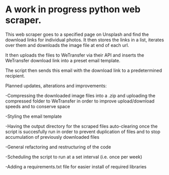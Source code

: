# A work in progress python web scraper.

This web scraper goes to a specified page on Unsplash and find the download links for individual photos. It then stores the links in a list, iterates over them and downloads the image file at end of each url.

It then uploads the files to WeTransfer via their API and inserts the WeTransfer download link into a preset email template.

The script then sends this email with the download link to a predetermined recipient.

Planned updates, alterations and improvements:

-Compressing the downloaded image files into a .zip and uploading the compressed folder to WeTransfer
in order to improve upload/download speeds and to conserve space

-Styling the email template

-Having the output directory for the scraped files auto-clearing once the script is succesfully run
in order to prevent duplication of files and to stop accumulation of previously downloaded files

-General refactoring and restructuring of the code

-Scheduling the script to run at a set interval (i.e. once per week)

-Adding a requirements.txt file for easier install of required libraries